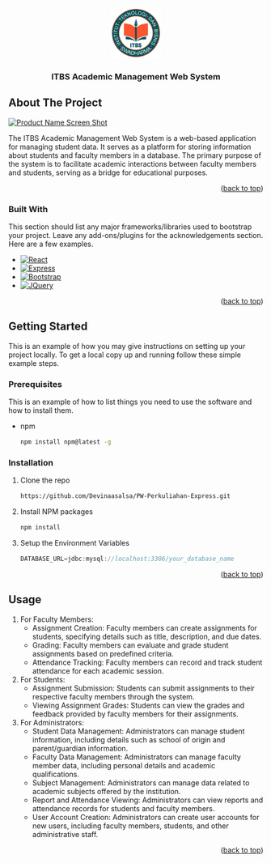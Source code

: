 <a name="readme-top"></a>



<!-- PROJECT LOGO -->
<br />
<div align="center">
  <a href="https://github.com/Devinaasalsa/PW-Perkuliahan-Express">
    <img src="public/images/logo.png" alt="Logo" width="100" height="100">
  </a>

  <h3 align="center">ITBS Academic Management Web System</h3>

</div>



<!-- ABOUT THE PROJECT -->
## About The Project

[![Product Name Screen Shot][product-screenshot]](https://example.com)

The ITBS Academic Management Web System is a web-based application for managing student data. It serves as a platform for storing information about students and faculty members in a database. The primary purpose of the system is to facilitate academic interactions between faculty members and students, serving as a bridge for educational purposes.

<p align="right">(<a href="#readme-top">back to top</a>)</p>



### Built With

This section should list any major frameworks/libraries used to bootstrap your project. Leave any add-ons/plugins for the acknowledgements section. Here are a few examples.

* [![React][React.js]][React-url]
* [![Express][Express.com]][Express-url]
* [![Bootstrap][Bootstrap.com]][Bootstrap-url]
* [![JQuery][JQuery.com]][JQuery-url]

<p align="right">(<a href="#readme-top">back to top</a>)</p>



<!-- GETTING STARTED -->
## Getting Started

This is an example of how you may give instructions on setting up your project locally.
To get a local copy up and running follow these simple example steps.

### Prerequisites

This is an example of how to list things you need to use the software and how to install them.
* npm
  ```sh
  npm install npm@latest -g
  ```

### Installation


1. Clone the repo
   ```sh
   https://github.com/Devinaasalsa/PW-Perkuliahan-Express.git
   ```
2. Install NPM packages
   ```sh
   npm install
   ```
3. Setup the Environment Variables
   ```js
   DATABASE_URL=jdbc:mysql://localhost:3306/your_database_name
   ```

<p align="right">(<a href="#readme-top">back to top</a>)</p>



<!-- USAGE EXAMPLES -->
## Usage

1. For Faculty Members:
   *  Assignment Creation: Faculty members can create assignments for students, specifying details such as title, description, and due dates.
   *  Grading: Faculty members can evaluate and grade student assignments based on predefined criteria.
   *  Attendance Tracking: Faculty members can record and track student attendance for each academic session.
2. For Students:
   *  Assignment Submission: Students can submit assignments to their respective faculty members through the system.
   *  Viewing Assignment Grades: Students can view the grades and feedback provided by faculty members for their assignments.
3. For Administrators:
    *  Student Data Management: Administrators can manage student information, including details such as school of origin and parent/guardian information.
    *  Faculty Data Management: Administrators can manage faculty member data, including personal details and academic qualifications.
    *  Subject Management: Administrators can manage data related to academic subjects offered by the institution.
    *  Report and Attendance Viewing: Administrators can view reports and attendance records for students and faculty members.
    *  User Account Creation: Administrators can create user accounts for new users, including faculty members, students, and other administrative staff.
   
<p align="right">(<a href="#readme-top">back to top</a>)</p>



<!-- MARKDOWN LINKS & IMAGES -->
<!-- https://www.markdownguide.org/basic-syntax/#reference-style-links -->
[contributors-shield]: https://img.shields.io/github/contributors/othneildrew/Best-README-Template.svg?style=for-the-badge
[contributors-url]: https://github.com/Devinaasalsa/PW-Perkuliahan-Express/graphs/contributors
[forks-shield]: https://img.shields.io/github/forks/othneildrew/Best-README-Template.svg?style=for-the-badge
[forks-url]: https://github.com/othneildrew/Best-README-Template/network/members
[stars-shield]: https://img.shields.io/github/stars/othneildrew/Best-README-Template.svg?style=for-the-badge
[stars-url]: https://github.com/othneildrew/Best-README-Template/stargazers
[issues-shield]: https://img.shields.io/github/issues/othneildrew/Best-README-Template.svg?style=for-the-badge
[issues-url]: https://github.com/othneildrew/Best-README-Template/issues
[license-shield]: https://img.shields.io/github/license/othneildrew/Best-README-Template.svg?style=for-the-badge
[license-url]: https://github.com/othneildrew/Best-README-Template/blob/master/LICENSE.txt
[linkedin-shield]: https://img.shields.io/badge/-LinkedIn-black.svg?style=for-the-badge&logo=linkedin&colorB=555
[linkedin-url]: https://linkedin.com/in/othneildrew
[product-screenshot]: images/screenshot.png
[Next.js]: https://img.shields.io/badge/next.js-000000?style=for-the-badge&logo=nextdotjs&logoColor=white
[Next-url]: https://nextjs.org/
[React.js]: https://img.shields.io/badge/React-20232A?style=for-the-badge&logo=react&logoColor=61DAFB
[React-url]: https://reactjs.org/
[Vue.js]: https://img.shields.io/badge/Vue.js-35495E?style=for-the-badge&logo=vuedotjs&logoColor=4FC08D
[Vue-url]: https://vuejs.org/
[Angular.io]: https://img.shields.io/badge/Angular-DD0031?style=for-the-badge&logo=angular&logoColor=white
[Angular-url]: https://angular.io/
[Svelte.dev]: https://img.shields.io/badge/Svelte-4A4A55?style=for-the-badge&logo=svelte&logoColor=FF3E00
[Svelte-url]: https://svelte.dev/
[Express.com]: https://img.shields.io/badge/Expresss-FFFFFF?style=for-the-badge&logo=express&logoColor=grey
[Express-url]: https://expressjs.com/
[Bootstrap.com]: https://img.shields.io/badge/Bootstrap-563D7C?style=for-the-badge&logo=bootstrap&logoColor=white
[Bootstrap-url]: https://getbootstrap.com
[JQuery.com]: https://img.shields.io/badge/jQuery-0769AD?style=for-the-badge&logo=jquery&logoColor=white
[JQuery-url]: https://jquery.com 
